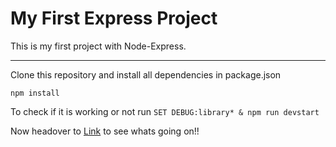 # My First Express Project

This is my first project with Node-Express.

---
Clone this repository and install all dependencies in package.json

```npm install```

To check if it is working or not run
```SET DEBUG:library* & npm run devstart```

Now headover to [Link](http://localhost:3000) to see whats going on!!
